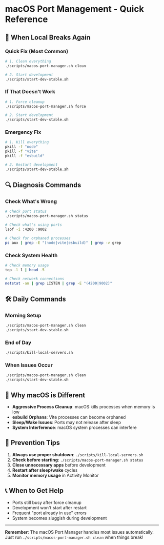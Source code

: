 # macOS Port Management - Quick Reference

## 🚨 **When Local Breaks Again**

### **Quick Fix (Most Common)**
```bash
# 1. Clean everything
./scripts/macos-port-manager.sh clean

# 2. Start development
./scripts/start-dev-stable.sh
```

### **If That Doesn't Work**
```bash
# 1. Force cleanup
./scripts/macos-port-manager.sh force

# 2. Start development
./scripts/start-dev-stable.sh
```

### **Emergency Fix**
```bash
# 1. Kill everything
pkill -f "node"
pkill -f "vite"
pkill -f "esbuild"

# 2. Restart development
./scripts/start-dev-stable.sh
```

## 🔍 **Diagnosis Commands**

### **Check What's Wrong**
```bash
# Check port status
./scripts/macos-port-manager.sh status

# Check what's using ports
lsof -i :4200 :9002

# Check for orphaned processes
ps aux | grep -E "(node|vite|esbuild)" | grep -v grep
```

### **Check System Health**
```bash
# Check memory usage
top -l 1 | head -5

# Check network connections
netstat -an | grep LISTEN | grep -E "(4200|9002)"
```

## 🛠️ **Daily Commands**

### **Morning Setup**
```bash
./scripts/macos-port-manager.sh clean
./scripts/start-dev-stable.sh
```

### **End of Day**
```bash
./scripts/kill-local-servers.sh
```

### **When Issues Occur**
```bash
./scripts/macos-port-manager.sh clean
./scripts/start-dev-stable.sh
```

## 🍎 **Why macOS is Different**

- **Aggressive Process Cleanup**: macOS kills processes when memory is low
- **esbuild Orphans**: Vite processes can become orphaned
- **Sleep/Wake Issues**: Ports may not release after sleep
- **System Interference**: macOS system processes can interfere

## 🎯 **Prevention Tips**

1. **Always use proper shutdown**: `./scripts/kill-local-servers.sh`
2. **Check before starting**: `./scripts/macos-port-manager.sh status`
3. **Close unnecessary apps** before development
4. **Restart after sleep/wake** cycles
5. **Monitor memory usage** in Activity Monitor

## 📞 **When to Get Help**

- Ports still busy after force cleanup
- Development won't start after restart
- Frequent "port already in use" errors
- System becomes sluggish during development

---

**Remember**: The macOS Port Manager handles most issues automatically. Just run `./scripts/macos-port-manager.sh clean` when things break! 